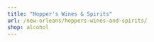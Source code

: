 ```yaml
---
title: "Hopper's Wines & Spirits"
url: /new-orleans/hoppers-wines-and-spirits/
shop: alcohol
---
```

